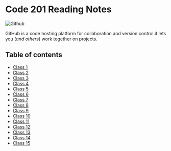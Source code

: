 # Code 201 Reading Notes

![Github](https://www.w3schools.com/whatis/img_github_logo.png)

GitHub is a code hosting platform for collaboration and version control.it lets you (*and others*) work together on projects.

## **Table of contents** 


- [Class 1](https://abdelrazakgo.github.io/Reading-Notes/class-01)
- [Class 2](https://abdelrazakgo.github.io/Reading-Notes/class-02)
- [Class 3](https://abdelrazakgo.github.io/Reading-Notes/class-03)
- [Class 4](https://abdelrazakgo.github.io/Reading-Notes/class-04)
- [Class 5](https://abdelrazakgo.github.io/Reading-Notes/class-05)
- [Class 6](https://abdelrazakgo.github.io/Reading-Notes/class-06)
- [Class 7](https://abdelrazakgo.github.io/Reading-Notes/class-07)
- [Class 8](https://abdelrazakgo.github.io/Reading-Notes/class-08)
- [Class 9](https://abdelrazakgo.github.io/Reading-Notes/class-09)
- [Class 10](https://abdelrazakgo.github.io/Reading-Notes/class-10)
- [Class 11]()
- [Class 12]()
- [Class 13]()
- [Class 14]()
- [Class 15]()
